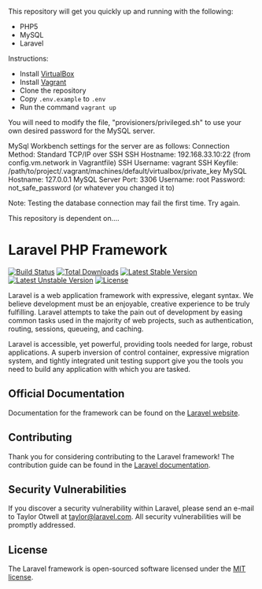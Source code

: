 This repository will get you quickly up and running with the following:

- PHP5
- MySQL
- Laravel

Instructions:
- Install [VirtualBox](https://www.virtualbox.org/wiki/Downloads)
- Install [Vagrant](https://www.vagrantup.com/downloads.html)
- Clone the repository
- Copy `.env.example` to `.env`
- Run the command `vagrant up`

You will need to modify the file, "provisioners/privileged.sh" to use your own desired password for the MySQL server.

MySql Workbench settings for the server are as follows:
Connection Method: Standard TCP/IP over SSH
SSH Hostname: 192.168.33.10:22 (from config.vm.network in Vagrantfile)
SSH Username: vagrant
SSH Keyfile: /path/to/project/.vagrant/machines/default/virtualbox/private_key
MySQL Hostname: 127.0.0.1
MySQL Server Port: 3306
Username: root
Password: not_safe_password (or whatever you changed it to)

Note: Testing the database connection may fail the first time. Try again.

This repository is dependent on....

# Laravel PHP Framework

[![Build Status](https://travis-ci.org/laravel/framework.svg)](https://travis-ci.org/laravel/framework)
[![Total Downloads](https://poser.pugx.org/laravel/framework/d/total.svg)](https://packagist.org/packages/laravel/framework)
[![Latest Stable Version](https://poser.pugx.org/laravel/framework/v/stable.svg)](https://packagist.org/packages/laravel/framework)
[![Latest Unstable Version](https://poser.pugx.org/laravel/framework/v/unstable.svg)](https://packagist.org/packages/laravel/framework)
[![License](https://poser.pugx.org/laravel/framework/license.svg)](https://packagist.org/packages/laravel/framework)

Laravel is a web application framework with expressive, elegant syntax. We believe development must be an enjoyable, creative experience to be truly fulfilling. Laravel attempts to take the pain out of development by easing common tasks used in the majority of web projects, such as authentication, routing, sessions, queueing, and caching.

Laravel is accessible, yet powerful, providing tools needed for large, robust applications. A superb inversion of control container, expressive migration system, and tightly integrated unit testing support give you the tools you need to build any application with which you are tasked.

## Official Documentation

Documentation for the framework can be found on the [Laravel website](http://laravel.com/docs).

## Contributing

Thank you for considering contributing to the Laravel framework! The contribution guide can be found in the [Laravel documentation](http://laravel.com/docs/contributions).

## Security Vulnerabilities

If you discover a security vulnerability within Laravel, please send an e-mail to Taylor Otwell at taylor@laravel.com. All security vulnerabilities will be promptly addressed.

## License

The Laravel framework is open-sourced software licensed under the [MIT license](http://opensource.org/licenses/MIT).

